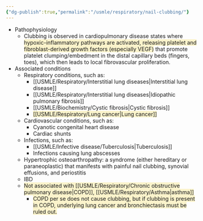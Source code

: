 ```yaml
---
{"dg-publish":true,"permalink":"/usmle/respiratory/nail-clubbing/"}
---
```


- Pathophysiology
	- Clubbing is observed in cardiopulmonary disease states where <span style="background:rgba(240, 200, 0, 0.2)">hypoxic-inflammatory pathways are activated, releasing platelet and fibroblast-derived growth factors (especially VEGF)</span> that promote platelet clumping/embedment in the distal capillary beds (fingers, toes), which then leads to local fibrovascular proliferation.
- Associated conditions
	- Respiratory conditions, such as:
		- [[USMLE/Respiratory/Interstitial lung diseases\|Interstitial lung disease]]
		- [[USMLE/Respiratory/Interstitial lung diseases\|Idiopathic pulmonary fibrosis]]
		- [[USMLE/Biochemistry/Cystic fibrosis\|Cystic fibrosis]] 
		- <span style="background:rgba(240, 200, 0, 0.2)">[[USMLE/Respiratory/Lung cancer\|Lung cancer]]</span>
	- Cardiovascular conditions, such as:
		- Cyanotic congenital heart disease
		- Cardiac shunts
	- Infections, such as:
		- [[USMLE/Infective disease/Tuberculosis\|Tuberculosis]]
		- Infections causing lung abscesses
	- Hypertrophic osteoarthropathy: a syndrome (either hereditary or paraneoplastic) that manifests with painful nail clubbing, synovial effusions, and periostitis 
	- IBD
	- <span style="background:rgba(240, 200, 0, 0.2)">Not associated with [[USMLE/Respiratory/Chronic obstructive pulmonary disease\|COPD]], [[USMLE/Respiratory/Asthma\|asthma]]</span>
		- <span style="background:rgba(240, 200, 0, 0.2)">COPD per se does not cause clubbing, but if clubbing is present in COPD, underlying lung cancer and bronchiectasis must be ruled out.</span>



